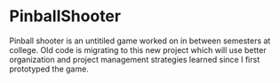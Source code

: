 # PinballShooter
Pinball shooter is an untitiled game worked on in between semesters at college. Old code is migrating to this new project which will use better organization and project management strategies learned since I first prototyped the game. 
